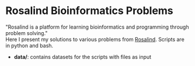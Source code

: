 # Rosalind Bioinformatics Problems
"Rosalind is a platform for learning bioinformatics and programming through problem solving."\
Here I present my solutions to various problems from [Rosalind](https://rosalind.info/problems/list-view/). Scripts are in python and bash.
- **data/**: contains datasets for the scripts with files as input
